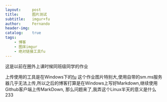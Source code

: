 ```yaml
---
layout:		post
title:		图片测试
subtitle:	imgur+fu
author:		Fernando
header-img:	
catalog:	true
tags:
	- 博客
	- 图床imgur
	- 绝对链接工具fu
---
```

这是以前在圈外上课时候同班级同学的作业



上传使用的工具是在Windows下的[fu](https://github.com/klesh/fu/releases?mt=8&uo=4&ct=appcards)
这个作业图片特别大,使用自带的sm.ms服务器几乎无法上传,所以之后的博客打算是在Windows上写好Markdown,继续使用Github客户端上传MarkDown, 那么问题来了,我弄这个Linux半天的意义是什么233

